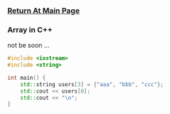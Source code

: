 ### [Return At Main Page](../README.md)

### Array in C++

not be soon ...

```c++
#include <iostream>
#include <string>

int main() {
	std::string users[3] = {"aaa", "bbb", "ccc"};
	std::cout << users[0];
	std::cout << "\n";
}
```